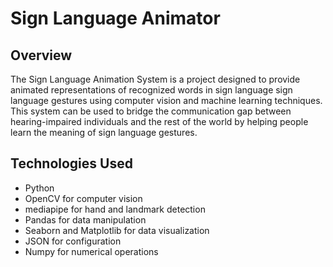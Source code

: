 # Sign Language Animator

## Overview

The Sign Language Animation System is a project designed to provide animated representations of recognized words in sign language sign language gestures using computer vision and machine learning techniques.
This system can be used to bridge the communication gap between hearing-impaired individuals and the rest of the world by helping people learn the meaning of sign language gestures.

## Technologies Used

- Python
- OpenCV for computer vision
- mediapipe for hand and landmark detection
- Pandas for data manipulation
- Seaborn and Matplotlib for data visualization
- JSON for configuration
- Numpy for numerical operations

